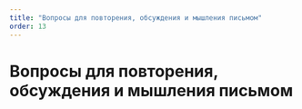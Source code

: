 ```yaml
---
title: "Вопросы для повторения, обсуждения и мышления письмом"
order: 13
---
```


# Вопросы для повторения, обсуждения и мышления письмом

